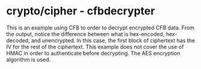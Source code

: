 # crypto/cipher - cfbdecrypter

This is an example using CFB to order to decrypt encrypted CFB data. From the output, notice the difference between what is hex-encoded, hex-decoded, and unencrypted. In this case, the first block of ciphertext has the IV for the rest of the ciphertext. This example does not cover the use of HMAC in order to authenticate before decrypting. The AES encryption algorithm is used.
